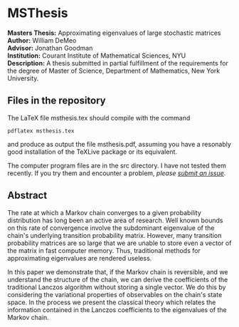 MSThesis
========

**Masters Thesis:** Approximating eigenvalues of large stochastic matrices<br/>
**Author:** William DeMeo<br/>
**Advisor:** Jonathan Goodman<br/>
**Institution:** Courant Institute of Mathematical Sciences, NYU<br/>
**Description:** A thesis submitted in partial fulfillment of the requirements for the degree of
Master of Science, Department of Mathematics,  New York University.


Files in the repository
-----------------------
The LaTeX file msthesis.tex should compile with the command 

    pdflatex msthesis.tex
    
and produce as output the file msthesis.pdf, assuming you have a resonably good installation of the TeXLive package or its equivalent. 

The computer program files are in the src directory.  I have not tested them recently.  If you try them and encounter a problem, *please [submit an issue](https://github.com/williamdemeo/MSThesis/issues)*.


Abstract
--------
The rate at which a Markov chain converges to a given probability distribution
has long been an active area of research. Well known bounds on this rate of
convergence involve the subdominant eigenvalue of the chain's underlying
transition probability matrix. However, many transition probability matrices are
so large that we are unable to store even a vector of the matrix in fast
computer memory. Thus, traditional methods for approximating eigenvalues are
rendered useless. 

In this paper we demonstrate that, if the Markov chain is reversible, and we
understand the structure of the chain, we can derive the coefficients of the
traditional Lanczos algorithm without storing a single vector. We do this by
considering the variational properties of observables on the chain's state
space. In the process we present the classical theory which relates the
information contained in the Lanczos coefficients to the eigenvalues of the
Markov chain. 
